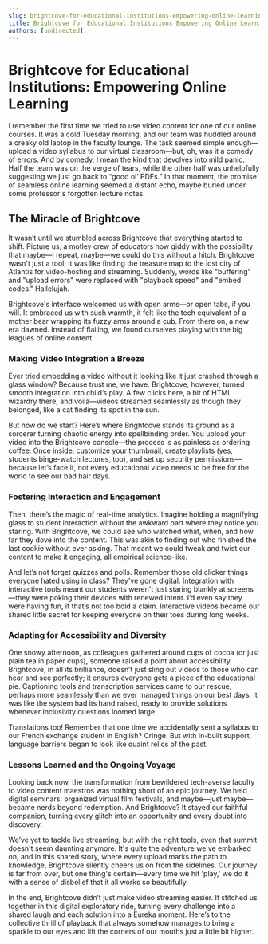 ```yaml
---
slug: brightcove-for-educational-institutions-empowering-online-learning
title: Brightcove for Educational Institutions Empowering Online Learning
authors: [undirected]
---
```



# Brightcove for Educational Institutions: Empowering Online Learning

I remember the first time we tried to use video content for one of our online courses. It was a cold Tuesday morning, and our team was huddled around a creaky old laptop in the faculty lounge. The task seemed simple enough—upload a video syllabus to our virtual classroom—but, oh, was it a comedy of errors. And by comedy, I mean the kind that devolves into mild panic. Half the team was on the verge of tears, while the other half was unhelpfully suggesting we just go back to “good ol’ PDFs.” In that moment, the promise of seamless online learning seemed a distant echo, maybe buried under some professor's forgotten lecture notes.

## The Miracle of Brightcove

It wasn’t until we stumbled across Brightcove that everything started to shift. Picture us, a motley crew of educators now giddy with the possibility that maybe—I repeat, maybe—we could do this without a hitch. Brightcove wasn't just a tool; it was like finding the treasure map to the lost city of Atlantis for video-hosting and streaming. Suddenly, words like "buffering" and "upload errors" were replaced with "playback speed" and "embed codes." Hallelujah.

Brightcove's interface welcomed us with open arms—or open tabs, if you will. It embraced us with such warmth, it felt like the tech equivalent of a mother bear wrapping its fuzzy arms around a cub. From there on, a new era dawned. Instead of flailing, we found ourselves playing with the big leagues of online content.

### Making Video Integration a Breeze

Ever tried embedding a video without it looking like it just crashed through a glass window? Because trust me, we have. Brightcove, however, turned smooth integration into child’s play. A few clicks here, a bit of HTML wizardry there, and voilà—videos streamed seamlessly as though they belonged, like a cat finding its spot in the sun. 

But how do we start? Here’s where Brightcove stands its ground as a sorcerer turning chaotic energy into spellbinding order. You upload your video into the Brightcove console—the process is as painless as ordering coffee. Once inside, customize your thumbnail, create playlists (yes, students binge-watch lectures, too), and set up security permissions—because let’s face it, not every educational video needs to be free for the world to see our bad hair days.

### Fostering Interaction and Engagement

Then, there’s the magic of real-time analytics. Imagine holding a magnifying glass to student interaction without the awkward part where they notice you staring. With Brightcove, we could see who watched what, when, and how far they dove into the content. This was akin to finding out who finished the last cookie without ever asking. That meant we could tweak and twist our content to make it engaging, all empirical science-like.

And let’s not forget quizzes and polls. Remember those old clicker things everyone hated using in class? They've gone digital. Integration with interactive tools meant our students weren't just staring blankly at screens—they were poking their devices with renewed intent. I’d even say they were having fun, if that’s not too bold a claim. Interactive videos became our shared little secret for keeping everyone on their toes during long weeks.

### Adapting for Accessibility and Diversity

One snowy afternoon, as colleagues gathered around cups of cocoa (or just plain tea in paper cups), someone raised a point about accessibility. Brightcove, in all its brilliance, doesn’t just sling out videos to those who can hear and see perfectly; it ensures everyone gets a piece of the educational pie. Captioning tools and transcription services came to our rescue, perhaps more seamlessly than we ever managed things on our best days. It was like the system had its hand raised, ready to provide solutions whenever inclusivity questions loomed large.

Translations too! Remember that one time we accidentally sent a syllabus to our French exchange student in English? Cringe. But with in-built support, language barriers began to look like quaint relics of the past.

### Lessons Learned and the Ongoing Voyage

Looking back now, the transformation from bewildered tech-averse faculty to video content maestros was nothing short of an epic journey. We held digital seminars, organized virtual film festivals, and maybe—just maybe—became nerds beyond redemption. And Brightcove? It stayed our faithful companion, turning every glitch into an opportunity and every doubt into discovery.

We’ve yet to tackle live streaming, but with the right tools, even that summit doesn't seem daunting anymore. It's quite the adventure we've embarked on, and in this shared story, where every upload marks the path to knowledge, Brightcove silently cheers us on from the sidelines. Our journey is far from over, but one thing's certain—every time we hit 'play,' we do it with a sense of disbelief that it all works so beautifully.

In the end, Brightcove didn’t just make video streaming easier. It stitched us together in this digital exploratory ride, turning every challenge into a shared laugh and each solution into a Eureka moment. Here’s to the collective thrill of playback that always somehow manages to bring a sparkle to our eyes and lift the corners of our mouths just a little bit higher.
